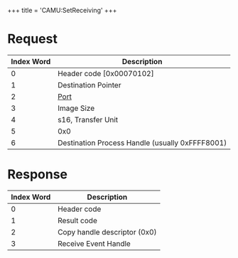 +++
title = 'CAMU:SetReceiving'
+++

# Request

| Index Word | Description                                     |
|------------|-------------------------------------------------|
| 0          | Header code \[0x00070102\]                      |
| 1          | Destination Pointer                             |
| 2          | [Port](Camera_Services#Port "wikilink")         |
| 3          | Image Size                                      |
| 4          | s16, Transfer Unit                              |
| 5          | 0x0                                             |
| 6          | Destination Process Handle (usually 0xFFFF8001) |

# Response

| Index Word | Description                  |
|------------|------------------------------|
| 0          | Header code                  |
| 1          | Result code                  |
| 2          | Copy handle descriptor (0x0) |
| 3          | Receive Event Handle         |

